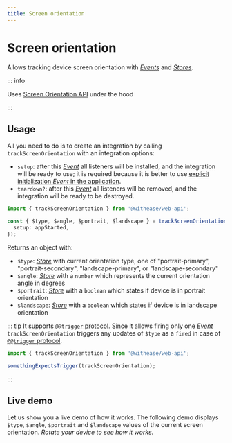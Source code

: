 ```yaml
---
title: Screen orientation
---
```


# Screen orientation

Allows tracking device screen orientation with [_Events_](https://effector.dev/en/api/effector/event/) and [_Stores_](https://effector.dev/docs/api/effector/store).

::: info

Uses [Screen Orientation API](https://developer.mozilla.org/en-US/docs/Web/API/Screen_Orientation_API) under the hood

:::

## Usage

All you need to do is to create an integration by calling `trackScreenOrientation` with an integration options:

- `setup`: after this [_Event_](https://effector.dev/en/api/effector/event/) all listeners will be installed, and the integration will be ready to use; it is required because it is better to use [explicit initialization _Event_ in the application](/magazine/explicit_start).
- `teardown?`: after this [_Event_](https://effector.dev/en/api/effector/event/) all listeners will be removed, and the integration will be ready to be destroyed.

```ts
import { trackScreenOrientation } from '@withease/web-api';

const { $type, $angle, $portrait, $landscape } = trackScreenOrientation({
  setup: appStarted,
});
```

Returns an object with:

- `$type`: [_Store_](https://effector.dev/docs/api/effector/store) with current orientation type, one of "portrait-primary", "portrait-secondary", "landscape-primary", or "landscape-secondary"
- `$angle`: [_Store_](https://effector.dev/docs/api/effector/store) with a `number` which represents the current orientation angle in degrees
- `$portrait`: [_Store_](https://effector.dev/docs/api/effector/store) with a `boolean` which states if device is in portrait orientation
- `$landscape`: [_Store_](https://effector.dev/docs/api/effector/store) with a `boolean` which states if device is in landscape orientation

::: tip
It supports [`@@trigger` protocol](/protocols/trigger). Since it allows firing only one [_Event_](https://effector.dev/en/api/effector/event/) `trackScreenOrientation` triggers any updates of `$type` as a `fired` in case of [`@@trigger` protocol](/protocols/trigger).

```ts
import { trackScreenOrientation } from '@withease/web-api';

somethingExpectsTrigger(trackScreenOrientation);
```

:::

## Live demo

Let us show you a live demo of how it works. The following demo displays `$type`, `$angle`, `$portrait` and `$landscape` values of the current screen orientation. _Rotate your device to see how it works._

<script setup lang="ts">
import demoFile from './screen_orientation.live.vue?raw';
</script>

<LiveDemo :demoFile="demoFile" />
